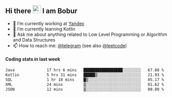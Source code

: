 ## Hi there <img src="https://media.giphy.com/media/hvRJCLFzcasrR4ia7z/giphy.gif" width="25px" height="25px"> I am Bobur

- 💼 I’m currently working at [Yandex](https://yandex.ru/)
- 🌱 I’m currently learning Kotlin
- 💬 Ask me about anything related to Low Level Programming or Algorithm and Data Structures
- 📫 How to reach me: [@telegram](https://t.me/octoant) (see also [@leetcode](https://leetcode.com/octoant/))    

#### Coding stats in last week

<!--START_SECTION:waka-->

```txt
Java              17 hrs 6 mins   █████████████████░░░░░░░░   67.88 %
Kotlin            5 hrs 31 mins   █████▒░░░░░░░░░░░░░░░░░░░   21.93 %
SQL               1 hr 18 mins    █▒░░░░░░░░░░░░░░░░░░░░░░░   05.17 %
XML               24 mins         ▒░░░░░░░░░░░░░░░░░░░░░░░░   01.62 %
JSON              12 mins         ▒░░░░░░░░░░░░░░░░░░░░░░░░   00.80 %
```

<!--END_SECTION:waka-->
